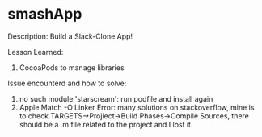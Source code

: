 # smashApp

Description:
Build a Slack-Clone App!

Lesson Learned:
1. CocoaPods to manage libraries

Issue encounterd and how to solve:
1. no such module 'starscream': run podfile and install again
2. Apple Match -O Linker Error: many solutions on stackoverflow, mine is to check TARGETS->Projiect->Build Phases->Compile Sources, there should be a .m file related to the project and I lost it.
